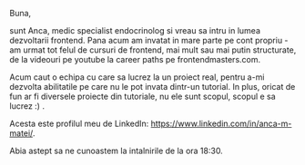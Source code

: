 Buna, 

sunt Anca, medic specialist endocrinolog si vreau sa intru in lumea dezvoltarii frontend. Pana acum am invatat in mare parte pe cont propriu - am urmat tot felul de cursuri de frontend, mai mult sau mai putin structurate, de la videouri pe youtube la career paths pe frontendmasters.com.  

Acum caut o echipa cu care sa lucrez la un proiect real, pentru a-mi dezvolta abilitatile pe care nu le pot invata dintr-un tutorial. In plus, oricat de fun ar fi diversele proiecte din tutoriale, nu ele sunt scopul, scopul e sa lucrez :) . 

Acesta este profilul meu de LinkedIn: https://www.linkedin.com/in/anca-m-matei/. 

Abia astept sa ne cunoastem la intalnirile de la ora 18:30. 
